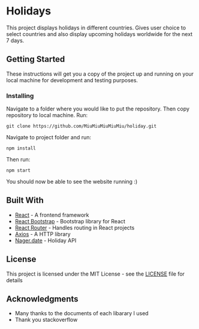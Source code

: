 # Holidays

This project displays holidays in different countries. Gives user choice to select countries and also display upcoming holidays worldwide for the next 7 days.

## Getting Started

These instructions will get you a copy of the project up and running on your local machine for development and testing purposes.

### Installing

Navigate to a folder where you would like to put the repository. Then copy repository to local machine. Run:

```
git clone https://github.com/MiuMiuMiuMiuMiu/holiday.git
```

Navigate to project folder and run:
```
npm install
```

Then run:
```
npm start
```

You should now be able to see the website running :)

## Built With
* [React](https://reactjs.org/) - A frontend framework
* [React Bootstrap](https://react-bootstrap.github.io/) - Bootstrap library for React
* [React Router](https://reactrouter.com/en/main) - Handles routing in React projects
* [Axios](https://axios-http.com/) - A HTTP library
* [Nager.date](https://date.nager.at/) - Holiday API

## License

This project is licensed under the MIT License - see the [LICENSE](LICENSE) file for details

## Acknowledgments
* Many thanks to the documents of each libarary I used
* Thank you stackoverflow

